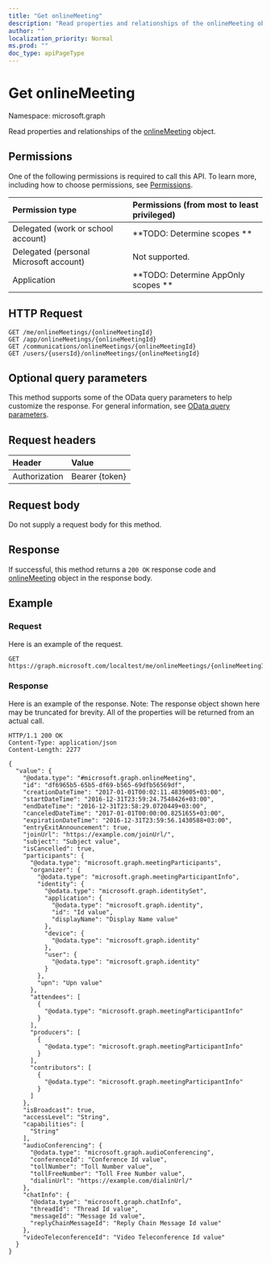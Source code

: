 ```yaml
---
title: "Get onlineMeeting"
description: "Read properties and relationships of the onlineMeeting object."
author: ""
localization_priority: Normal
ms.prod: ""
doc_type: apiPageType
---
```


# Get onlineMeeting

Namespace: microsoft.graph

Read properties and relationships of the [onlineMeeting](../resources/onlinemeeting.md) object.

## Permissions
One of the following permissions is required to call this API. To learn more, including how to choose permissions, see [Permissions](/concepts/permissions-reference.md).

|Permission type|Permissions (from most to least privileged)|
|:---|:---|
|Delegated (work or school account)|**TODO: Determine scopes **|
|Delegated (personal Microsoft account)|Not supported.|
|Application|**TODO: Determine AppOnly scopes **|

## HTTP Request
<!-- {
  "blockType": "ignored"
}
-->
``` http
GET /me/onlineMeetings/{onlineMeetingId}
GET /app/onlineMeetings/{onlineMeetingId}
GET /communications/onlineMeetings/{onlineMeetingId}
GET /users/{usersId}/onlineMeetings/{onlineMeetingId}
```

## Optional query parameters
This method supports some of the OData query parameters to help customize the response. For general information, see [OData query parameters](/graph/query-parameters).

## Request headers
|Header|Value|
|:---|:---|
|Authorization|Bearer {token}|

## Request body
Do not supply a request body for this method.

## Response
If successful, this method returns a `200 OK` response code and [onlineMeeting](../resources/onlinemeeting.md) object in the response body.

## Example

### Request
Here is an example of the request.
<!-- {
  "blockType": "request",
  "name": "get_onlinemeeting"
}
-->
``` http
GET https://graph.microsoft.com/localtest/me/onlineMeetings/{onlineMeetingId}
```

### Response
Here is an example of the response. Note: The response object shown here may be truncated for brevity. All of the properties will be returned from an actual call.
<!-- {
  "blockType": "response",
  "truncated": true,
  "@odata.type": "microsoft.graph.onlineMeeting"
}
-->
``` http
HTTP/1.1 200 OK
Content-Type: application/json
Content-Length: 2277

{
  "value": {
    "@odata.type": "#microsoft.graph.onlineMeeting",
    "id": "df6965b5-65b5-df69-b565-69dfb56569df",
    "creationDateTime": "2017-01-01T00:02:11.4839005+03:00",
    "startDateTime": "2016-12-31T23:59:24.7548426+03:00",
    "endDateTime": "2016-12-31T23:58:29.0720449+03:00",
    "canceledDateTime": "2017-01-01T00:00:00.8251655+03:00",
    "expirationDateTime": "2016-12-31T23:59:56.1430588+03:00",
    "entryExitAnnouncement": true,
    "joinUrl": "https://example.com/joinUrl/",
    "subject": "Subject value",
    "isCancelled": true,
    "participants": {
      "@odata.type": "microsoft.graph.meetingParticipants",
      "organizer": {
        "@odata.type": "microsoft.graph.meetingParticipantInfo",
        "identity": {
          "@odata.type": "microsoft.graph.identitySet",
          "application": {
            "@odata.type": "microsoft.graph.identity",
            "id": "Id value",
            "displayName": "Display Name value"
          },
          "device": {
            "@odata.type": "microsoft.graph.identity"
          },
          "user": {
            "@odata.type": "microsoft.graph.identity"
          }
        },
        "upn": "Upn value"
      },
      "attendees": [
        {
          "@odata.type": "microsoft.graph.meetingParticipantInfo"
        }
      ],
      "producers": [
        {
          "@odata.type": "microsoft.graph.meetingParticipantInfo"
        }
      ],
      "contributors": [
        {
          "@odata.type": "microsoft.graph.meetingParticipantInfo"
        }
      ]
    },
    "isBroadcast": true,
    "accessLevel": "String",
    "capabilities": [
      "String"
    ],
    "audioConferencing": {
      "@odata.type": "microsoft.graph.audioConferencing",
      "conferenceId": "Conference Id value",
      "tollNumber": "Toll Number value",
      "tollFreeNumber": "Toll Free Number value",
      "dialinUrl": "https://example.com/dialinUrl/"
    },
    "chatInfo": {
      "@odata.type": "microsoft.graph.chatInfo",
      "threadId": "Thread Id value",
      "messageId": "Message Id value",
      "replyChainMessageId": "Reply Chain Message Id value"
    },
    "videoTeleconferenceId": "Video Teleconference Id value"
  }
}
```

